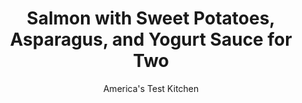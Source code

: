 ---
layout: ../../layouts/MarkdownPostLayout.astro
title: Salmon with Sweet Potatoes, Asparagus, and Yogurt Sauce for Two
author: America's Test Kitchen
pubDate: 2023-03-15
description: "Spicy harissa and a cooling yogurt sauce bring balance to this weeknight dinner."
image_url: https://res.cloudinary.com/hksqkdlah/image/upload/ar_1:1,c_fill,dpr_2.0,f_auto,fl_lossy.progressive.strip_profile,g_faces:auto,q_auto:low,w_344/SFS_SalmonSweetPotatoesScallionsYogurtSauce_46_nw9ymd
tags: ["Main Courses","Vegetables","Fish & Seafood","For Two"]
calories: 1468
protein: 50
carbohydrates: 48
fats: 38
fiber: 10
ingredients: ["½ cup, plain whole-milk yogurt","2 teaspoons, lemon juice","½ teaspoon, ground cumin","¼ teaspoon, sugar","¼ teaspoon, table salt","1 tablespoon, chopped fresh cilantro","12 ounces, sweet potatoes, unpeeled, cut into 1-inch wedges","4 teaspoons, extra-virgin olive oil, divided","¾ teaspoon plus ⅛ teaspoon, table salt, divided","¾ teaspoon, pepper, divided","½ teaspoon, ground cumin","1 pound, asparagus, trimmed","2 (6- to 8-ounce) skinless, center-cut salmon fillets, 1 to 1½ inches thick","2 tablespoons, harissa"]
serves: 2
time: "1 hour"
instructions: ["FOR THE YOGURT SAUCE: Whisk yogurt, lemon juice, cumin, sugar, and salt in bowl until thoroughly combined. Stir in cilantro. Refrigerate until ready to serve.","FOR THE SALMON AND VEGETABLES: Adjust oven rack to lower-middle position and heat oven to 450 degrees. Toss potatoes, 1 tablespoon oil, ¼ teaspoon salt, ¼ teaspoon pepper, and cumin together in large bowl. Arrange potatoes skin side down in single layer on half of rimmed baking sheet. Roast until potatoes begin to soften, about 25 minutes.","Meanwhile, toss asparagus with remaining 1 teaspoon oil and ⅛ teaspoon salt in now-empty bowl. Pat salmon dry with paper towels. Sprinkle salmon with remaining ½ teaspoon salt and remaining ½ teaspoon pepper.","Remove sheet from oven. Place salmon fillets skinned side down on empty side of sheet, spaced evenly apart. Brush tops of fillets with harissa. Arrange asparagus in middle of sheet between salmon and potatoes. Roast until centers of fillets register 125 degrees (for medium-rare), 8 to 10 minutes.","Serve salmon, sweet potatoes, and asparagus with yogurt sauce."]
nutrition: ["1972 mg Potassium, K","742 mg Phosphorus, P","214 mg Calcium, Ca","7 mg Iron, Fe","143 mg Magnesium, Mg","1557 mg Sodium, Na","2 mg Zinc, Zn","38 g Total lipid (fat)","20 mg Niacin","14 g Fatty acids, total monounsaturated","8 g Fatty acids, total polyunsaturated","31 mg Vitamin C, total ascorbic acid","117 mg Cholesterol","8 g Fatty acids, total saturated","10 g Fiber, total dietary","195 µg Folate, food","15 g Sugars, total","108 µg Vitamin K (phylloquinone)","544 g Water","48 g Carbohydrate, by difference","195 µg Folate, DFE","50 g Protein","11 mg Vitamin E (alpha-tocopherol)","6 µg Vitamin B-12","1 mg Vitamin B-6","1314 µg Vitamin A, RAE","734 kcal Energy","1468 calories"]
notes: "Do not use pencil-thin asparagus spears here; they will overcook."
---